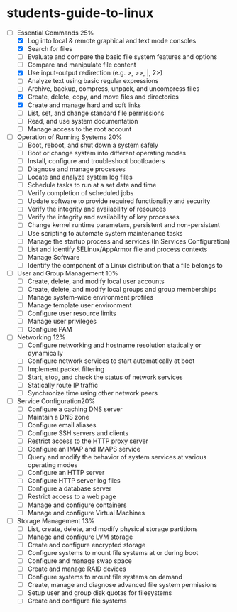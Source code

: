 # students-guide-to-linux
- [ ] Essential Commands 25%
    - [x] Log into local & remote graphical and text mode consoles
    - [x] Search for files
    - [ ] Evaluate and compare the basic file system features and options
    - [ ] Compare and manipulate file content
    - [x] Use input-output redirection (e.g. >, >>, |, 2>)
    - [ ] Analyze text using basic regular expressions
    - [ ] Archive, backup, compress, unpack, and uncompress files
    - [x] Create, delete, copy, and move files and directories
    - [x] Create and manage hard and soft links
    - [ ] List, set, and change standard file permissions
    - [ ] Read, and use system documentation
    - [ ] Manage access to the root account

- [ ] Operation of Running Systems 20%
    - [ ] Boot, reboot, and shut down a system safely
    - [ ] Boot or change system into different operating modes
    - [ ] Install, configure and troubleshoot bootloaders
    - [ ] Diagnose and manage processes
    - [ ] Locate and analyze system log files
    - [ ] Schedule tasks to run at a set date and time
    - [ ] Verify completion of scheduled jobs
    - [ ] Update software to provide required functionality and security
    - [ ] Verify the integrity and availability of resources
    - [ ] Verify the integrity and availability of key processes
    - [ ] Change kernel runtime parameters, persistent and non-persistent
    - [ ] Use scripting to automate system maintenance tasks
    - [ ] Manage the startup process and services (In Services Configuration)
    - [ ] List and identify SELinux/AppArmor file and process contexts
    - [ ] Manage Software
    - [ ] Identify the component of a Linux distribution that a file belongs to

- [ ] User and Group Management 10%
    - [ ] Create, delete, and modify local user accounts
    - [ ] Create, delete, and modify local groups and group memberships
    - [ ] Manage system-wide environment profiles
    - [ ] Manage template user environment
    - [ ] Configure user resource limits
    - [ ] Manage user privileges
    - [ ] Configure PAM

- [ ] Networking 12%
    - [ ] Configure networking and hostname resolution statically or dynamically
    - [ ] Configure network services to start automatically at boot
    - [ ] Implement packet filtering
    - [ ] Start, stop, and check the status of network services
    - [ ] Statically route IP traffic
    - [ ] Synchronize time using other network peers

- [ ] Service Configuration20%
    - [ ] Configure a caching DNS server
    - [ ] Maintain a DNS zone
    - [ ] Configure email aliases
    - [ ] Configure SSH servers and clients
    - [ ] Restrict access to the HTTP proxy server
    - [ ] Configure an IMAP and IMAPS service
    - [ ] Query and modify the behavior of system services at various operating modes
    - [ ] Configure an HTTP server
    - [ ] Configure HTTP server log files
    - [ ] Configure a database server
    - [ ] Restrict access to a web page
    - [ ] Manage and configure containers
    - [ ] Manage and configure Virtual Machines

- [ ] Storage Management 13%
    - [ ] List, create, delete, and modify physical storage partitions
    - [ ] Manage and configure LVM storage
    - [ ] Create and configure encrypted storage
    - [ ] Configure systems to mount file systems at or during boot
    - [ ] Configure and manage swap space
    - [ ] Create and manage RAID devices
    - [ ] Configure systems to mount file systems on demand
    - [ ] Create, manage and diagnose advanced file system permissions
    - [ ] Setup user and group disk quotas for filesystems
    - [ ] Create and configure file systems
